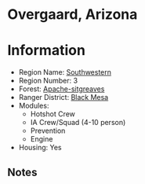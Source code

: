 
Overgaard, Arizona
==================
  
# Information  
* Region Name: [Southwestern]()  
* Region Number: 3  
* Forest: [Apache-sitgreaves](https://www.fs.usda.gov/asnf)  
* Ranger District: [Black Mesa]()  
* Modules:  
  - Hotshot Crew  
  - IA Crew/Squad (4-10 person)  
  - Prevention  
  - Engine  
* Housing: Yes  
  
## Notes

